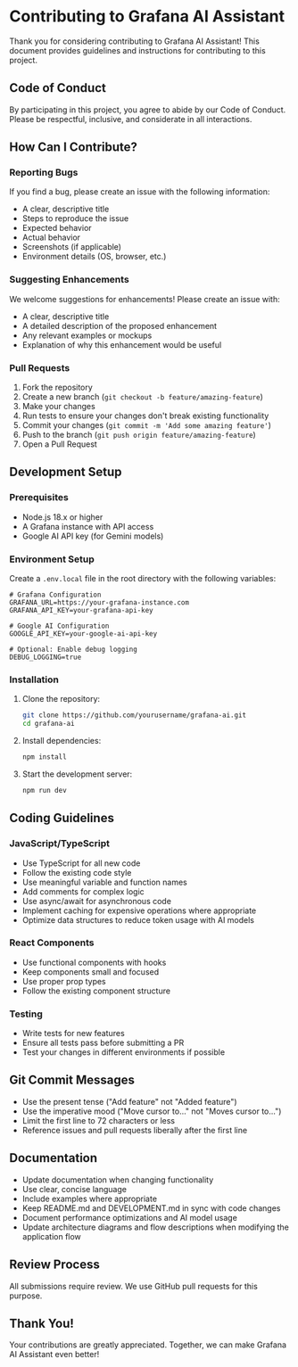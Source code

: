 # Contributing to Grafana AI Assistant

Thank you for considering contributing to Grafana AI Assistant! This document provides guidelines and instructions for
contributing to this project.

## Code of Conduct

By participating in this project, you agree to abide by our Code of Conduct. Please be respectful, inclusive, and
considerate in all interactions.

## How Can I Contribute?

### Reporting Bugs

If you find a bug, please create an issue with the following information:

- A clear, descriptive title
- Steps to reproduce the issue
- Expected behavior
- Actual behavior
- Screenshots (if applicable)
- Environment details (OS, browser, etc.)

### Suggesting Enhancements

We welcome suggestions for enhancements! Please create an issue with:

- A clear, descriptive title
- A detailed description of the proposed enhancement
- Any relevant examples or mockups
- Explanation of why this enhancement would be useful

### Pull Requests

1. Fork the repository
2. Create a new branch (`git checkout -b feature/amazing-feature`)
3. Make your changes
4. Run tests to ensure your changes don't break existing functionality
5. Commit your changes (`git commit -m 'Add some amazing feature'`)
6. Push to the branch (`git push origin feature/amazing-feature`)
7. Open a Pull Request

## Development Setup

### Prerequisites

- Node.js 18.x or higher
- A Grafana instance with API access
- Google AI API key (for Gemini models)

### Environment Setup

Create a `.env.local` file in the root directory with the following variables:

```env
# Grafana Configuration
GRAFANA_URL=https://your-grafana-instance.com
GRAFANA_API_KEY=your-grafana-api-key

# Google AI Configuration
GOOGLE_API_KEY=your-google-ai-api-key

# Optional: Enable debug logging
DEBUG_LOGGING=true
```

### Installation

1. Clone the repository:
   ```bash
   git clone https://github.com/yourusername/grafana-ai.git
   cd grafana-ai
   ```

2. Install dependencies:
   ```bash
   npm install
   ```

3. Start the development server:
   ```bash
   npm run dev
   ```

## Coding Guidelines

### JavaScript/TypeScript

- Use TypeScript for all new code
- Follow the existing code style
- Use meaningful variable and function names
- Add comments for complex logic
- Use async/await for asynchronous code
- Implement caching for expensive operations where appropriate
- Optimize data structures to reduce token usage with AI models

### React Components

- Use functional components with hooks
- Keep components small and focused
- Use proper prop types
- Follow the existing component structure

### Testing

- Write tests for new features
- Ensure all tests pass before submitting a PR
- Test your changes in different environments if possible

## Git Commit Messages

- Use the present tense ("Add feature" not "Added feature")
- Use the imperative mood ("Move cursor to..." not "Moves cursor to...")
- Limit the first line to 72 characters or less
- Reference issues and pull requests liberally after the first line

## Documentation

- Update documentation when changing functionality
- Use clear, concise language
- Include examples where appropriate
- Keep README.md and DEVELOPMENT.md in sync with code changes
- Document performance optimizations and AI model usage
- Update architecture diagrams and flow descriptions when modifying the application flow

## Review Process

All submissions require review. We use GitHub pull requests for this purpose.

## Thank You!

Your contributions are greatly appreciated. Together, we can make Grafana AI Assistant even better!

